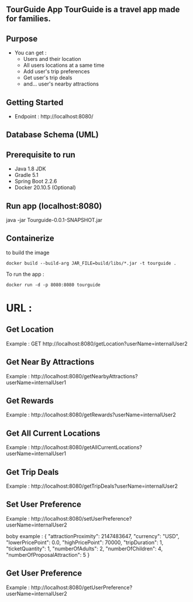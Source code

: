 ## TourGuide App TourGuide is a travel app made for families.

## Purpose
 
- You can get :
    - Users and their location
    - All users locations at a same time
    - Add user's trip preferences
    - Get user's trip deals
    - and... user's nearby attractions

## Getting Started

- Endpoint : http://localhost:8080/

## Database Schema (UML)

## Prerequisite to run

- Java 1.8 JDK
- Gradle 5.1
- Spring Boot 2.2.6
- Docker 20.10.5 (Optional)

## Run app (localhost:8080)

java -jar Tourguide-0.0.1-SNAPSHOT.jar

## Containerize
to build the image
~~~
docker build --build-arg JAR_FILE=build/libs/*.jar -t tourguide .
~~~

To run the app : 
~~~
docker run -d -p 8080:8080 tourguide
~~~


# URL :
 
## Get Location
Example : 
GET http://localhost:8080/getLocation?userName=internalUser2

## Get Near By Attractions
Example : 
http://localhost:8080/getNearbyAttractions?userName=internalUser1

## Get Rewards
Example : 
http://localhost:8080/getRewards?userName=internalUser2

## Get All Current Locations
Example : 
http://localhost:8080/getAllCurrentLocations?userName=internalUser1

## Get Trip Deals
Example : 
http://localhost:8080/getTripDeals?userName=internalUser2

## Set User Preference
Example : 
http://localhost:8080/setUserPreference?userName=internalUser2

boby example :
{
    "attractionProximity": 2147483647,
    "currency": "USD",
    "lowerPricePoint": 0.0,
    "highPricePoint": 70000,
    "tripDuration": 1,
    "ticketQuantity": 1,
    "numberOfAdults": 2,
    "numberOfChildren": 4,
    "numberOfProposalAttraction": 5
}

## Get User Preference
Example : 
http://localhost:8080/getUserPreference?userName=internalUser2

